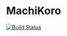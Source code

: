 # MachiKoro

[![Build Status](https://github.com/jensdenbraber/MachiKoro/workflows/Python%20Package%20using%20Conda/badge.svg)](https://github.com/jensdenbraber/MachiKoro/actions)
